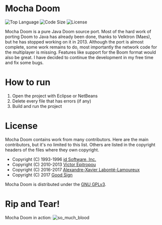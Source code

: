 # Mocha Doom

![Top Language](https://img.shields.io/github/languages/top/axdoomer/mochadoom.svg?style=flat)
![Code Size](https://img.shields.io/github/languages/code-size/axdoomer/mochadoom.svg?style=flat)
![License](https://img.shields.io/github/license/axdoomer/mochadoom.svg?style=flat&logo=gnu)

Mocha Doom is a pure Java Doom source port. Most of the hard work of porting Doom to Java has already been done, thanks to Velktron (Maes), but he has stopped working on it in 2013. Although the port is almost complete, some work remains to do, most importantly the network code for the multiplayer is missing. Features like support for the Boom format would also be great. I have decided to continue the development in my free time and fix some bugs.

# How to run

1. Open the project with Eclipse or NetBeans
2. Delete every file that has errors (if any)
3. Build and run the project

# License

Mocha Doom contains work from many contributors. Here are the main contributors, but it's no limited to this list. Others are listed in the copyright headers of the files where they own copyright.

- Copyright (C) 1993-1996  [id Software, Inc.](http://www.idsoftware.com/)
- Copyright (C) 2010-2013  [Victor Epitropou](https://sourceforge.net/projects/mochadoom/)
- Copyright (C) 2016-2017  [Alexandre-Xavier Labonté-Lamoureux](https://github.com/AXDOOMER/)
- Copyright (C) 2017  [Good Sign](https://github.com/GoodSign2017)

Mocha Doom is distributed under the [GNU GPLv3](https://www.gnu.org/licenses/gpl-3.0.en.html).

# Rip and Tear!

Mocha Doom in action:
![so_much_blood](https://cloud.githubusercontent.com/assets/6194072/18658610/94a326c2-7ed2-11e6-98af-4ed4c8b28510.png)
